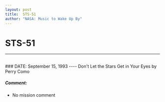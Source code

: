 ```yaml
---
layout: post
title:  STS-51
author: "NASA: Music to Wake Up By"
---
```


# STS-51
----
<br/>
### DATE: September 15, 1993
----
Don't Let the Stars Get in Your Eyes by Perry Como

##### Comment:
* No mission comment
